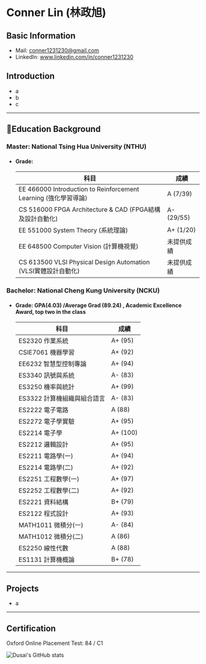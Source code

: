 # Conner Lin (林政旭)
## Basic Information
- Mail: conner1231230@gmail.com
- LinkedIn: www.linkedin.com/in/conner1231230

## Introduction
- a
- b
- c

---
## :blue_book:Education Background
### Master: National Tsing Hua University (NTHU)
- #### Grade:
  |  科目                                       | 成績                         |
  |------------------------------------------|----------------------------|
  | EE 466000 Introduction to Reinforcement Learning (強化學習導論) | A (7/39)                    |
  | CS 516000 FPGA Architecture & CAD (FPGA結構及設計自動化)        | A- (29/55)                  |
  | EE 551000 System Theory (系統理論)                 | A+ (1/20)                   |
  | EE 648500 Computer Vision (計算機視覺)               | 未提供成績                      |
  | CS 613500 VLSI Physical Design Automation (VLSI實體設計自動化) | 未提供成績                      |

  
### Bachelor: National Cheng Kung University (NCKU)
- #### Grade: **GPA(4.03) /Average Grad (89.24)** , Academic Excellence Award, top two in the class
  | 科目 | 成績 |
  |------|------|
  | ES2320 作業系統 | A+ (95) |
  | CSIE7061 機器學習 | A+ (92) |
  | EE6232 智慧型控制專論 | A+ (94) |
  | ES3340 訊號與系統 | A- (83) |
  | ES3250 機率與統計 | A+ (99) |
  | ES3322 計算機組織與組合語言 | A- (83) |
  | ES2222 電子電路 | A (88) |
  | ES2272 電子學實驗 | A+ (95) |
  | ES2214 電子學 | A+ (100) |
  | ES2212 邏輯設計 | A+ (95) |
  | ES2211 電路學(一) | A+ (94) |
  | ES2214 電路學(二) | A+ (92) |
  | ES2251 工程數學(一) | A+ (97) |
  | ES2252 工程數學(二) | A+ (92) |
  | ES2221 資料結構 | B+ (79) |
  | ES2122 程式設計 | A+ (93) |
  | MATH1011 微積分(一) | A- (84) |
  | MATH1012 微積分(二) | A (86) |
  | ES2250 線性代數 | A (88) |
  | ES1131 計算機概論 | B+ (78) |
---
## Projects
  
  - a
---
## Certification
  Oxford Online Placement Test: 84 / C1

![Dusai's GitHub stats](https://github-readme-stats.vercel.app/api?username=conner1231230)
